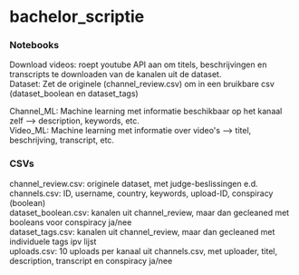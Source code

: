 # bachelor_scriptie  
  
  
### Notebooks  
Download videos: roept youtube API aan om titels, beschrijvingen en transcripts te downloaden van de kanalen uit de dataset.  
Dataset: Zet de originele (channel_review.csv) om in een bruikbare csv (dataset_boolean en dataset_tags)  
  
Channel_ML: Machine learning met informatie beschikbaar op het kanaal zelf --> description, keywords, etc.  
Video_ML: Machine learning met informatie over video's --> titel, beschrijving, transcript, etc.  
  
  
### CSVs  
channel_review.csv: originele dataset, met judge-beslissingen e.d.  
channels.csv: ID, username, country, keywords, upload-ID, conspiracy (boolean)  
dataset_boolean.csv: kanalen uit channel_review, maar dan gecleaned met booleans voor conspiracy ja/nee  
dataset_tags.csv: kanalen uit channel_review, maar dan gecleaned met individuele tags ipv lijst   
uploads.csv: 10 uploads per kanaal uit channels.csv, met uploader, titel, description, transcript en conspiracy ja/nee  
